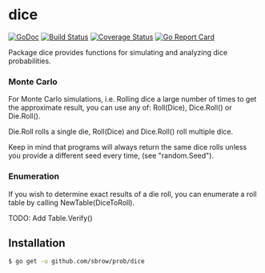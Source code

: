 # dice
[![GoDoc](https://godoc.org/github.com/sbrow/dice?status.svg)](https://godoc.org/github.com/sbrow/dice) [![Build Status](https://travis-ci.org/sbrow/dice.svg?branch=master)](https://travis-ci.org/sbrow/dice) [![Coverage Status](https://coveralls.io/repos/github/sbrow/dice/badge.svg?branch=master)](https://coveralls.io/github/sbrow/dice?branch=master) [![Go Report Card](https://goreportcard.com/badge/github.com/sbrow/dice)](https://goreportcard.com/report/github.com/sbrow/dice)

Package dice provides functions for simulating and analyzing dice probabilities.


### Monte Carlo

For Monte Carlo simulations, i.e. Rolling dice a large number of times to get
the approximate result, you can use any of: Roll(Dice), Dice.Roll() or
Die.Roll().

Die.Roll rolls a single die, Roll(Dice) and Dice.Roll() roll multiple dice.

Keep in mind that programs will always return the same dice rolls unless you
provide a different seed every time, (see "random.Seed").


### Enumeration

If you wish to determine exact results of a die roll, you can enumerate a roll
table by calling NewTable(DiceToRoll).

TODO: Add Table.Verify()

## Installation
```bash
$ go get -u github.com/sbrow/prob/dice
```
